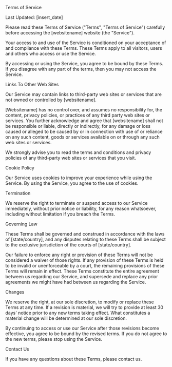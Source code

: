 Terms of Service

Last Updated: [insert_date]

Please read these Terms of Service ("Terms", "Terms of Service") carefully before accessing the [websitename] website (the "Service").

Your access to and use of the Service is conditioned on your acceptance of and compliance with these Terms. These Terms apply to all visitors, users and others who access or use the Service.

By accessing or using the Service, you agree to be bound by these Terms. If you disagree with any part of the terms, then you may not access the Service.

Links To Other Web Sites

Our Service may contain links to third-party web sites or services that are not owned or controlled by [websitename].

[Websitename] has no control over, and assumes no responsibility for, the content, privacy policies, or practices of any third party web sites or services. You further acknowledge and agree that [websitename] shall not be responsible or liable, directly or indirectly, for any damage or loss caused or alleged to be caused by or in connection with use of or reliance on any such content, goods or services available on or through any such web sites or services.

We strongly advise you to read the terms and conditions and privacy policies of any third-party web sites or services that you visit.

Cookie Policy

Our Service uses cookies to improve your experience while using the Service. By using the Service, you agree to the use of cookies.

Termination

We reserve the right to terminate or suspend access to our Service immediately, without prior notice or liability, for any reason whatsoever, including without limitation if you breach the Terms.

Governing Law

These Terms shall be governed and construed in accordance with the laws of [state/country], and any disputes relating to these Terms shall be subject to the exclusive jurisdiction of the courts of [state/country].

Our failure to enforce any right or provision of these Terms will not be considered a waiver of those rights. If any provision of these Terms is held to be invalid or unenforceable by a court, the remaining provisions of these Terms will remain in effect. These Terms constitute the entire agreement between us regarding our Service, and supersede and replace any prior agreements we might have had between us regarding the Service.

Changes

We reserve the right, at our sole discretion, to modify or replace these Terms at any time. If a revision is material, we will try to provide at least 30 days' notice prior to any new terms taking effect. What constitutes a material change will be determined at our sole discretion.

By continuing to access or use our Service after those revisions become effective, you agree to be bound by the revised terms. If you do not agree to the new terms, please stop using the Service.

Contact Us

If you have any questions about these Terms, please contact us.